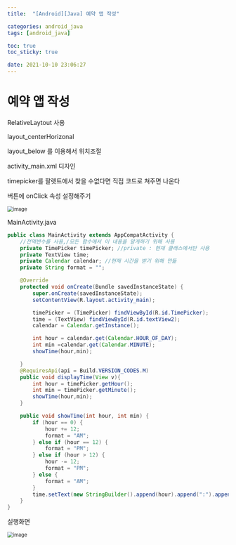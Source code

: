 ```yaml
---
title:  "[Android][Java] 예약 앱 작성"

categories: android_java
tags: [android_java]

toc: true
toc_sticky: true

date: 2021-10-10 23:06:27
---
```


# 예약 앱 작성

RelativeLaytout 사용

layout_centerHorizonal

layout_below 를 이용해서 위치조절



activity_main.xml 디자인

timepicker를 팔렛트에서 찾을 수없다면 직접 코드로 쳐주면 나온다

버튼에 onClick 속성 설정해주기

<img src="https://user-images.githubusercontent.com/69203345/136698022-25f3f55d-3c5d-429d-b0d9-c29b49292008.png" alt="image" style="zoom:80%;" />

MainActivity.java

```java
public class MainActivity extends AppCompatActivity {
    //전역변수를 사용,/모든 함수에서 이 내용을 알게하기 위해 사용
    private TimePicker timePicker; //private : 현재 클래스에서만 사용
    private TextView time;
    private Calendar calendar; //현재 시간을 받기 위해 만듦
    private String format = "";

    @Override
    protected void onCreate(Bundle savedInstanceState) {
        super.onCreate(savedInstanceState);
        setContentView(R.layout.activity_main);

        timePicker = (TimePicker) findViewById(R.id.TimePicker);
        time = (TextView) findViewById(R.id.textView2);
        calendar = Calendar.getInstance();

        int hour = calendar.get(Calendar.HOUR_OF_DAY);
        int min =calendar.get(Calendar.MINUTE);
        showTime(hour,min);

    }
    @RequiresApi(api = Build.VERSION_CODES.M)
    public void displayTime(View v){
        int hour = timePicker.getHour();
        int min = timePicker.getMinute();
        showTime(hour,min);
    }

    public void showTime(int hour, int min) {
        if (hour == 0) {
            hour += 12;
            format = "AM";
        } else if (hour == 12) {
            format = "PM";
        } else if (hour > 12) {
            hour -= 12;
            format = "PM";
        } else {
            format = "AM";
        }
        time.setText(new StringBuilder().append(hour).append(":").append(min).append(" ").append(format));
    }
}
```

실행화면

<img src="https://user-images.githubusercontent.com/69203345/136698947-c067b0d2-d903-49f8-9880-143206e34922.png" alt="image" style="zoom:80%;" />



